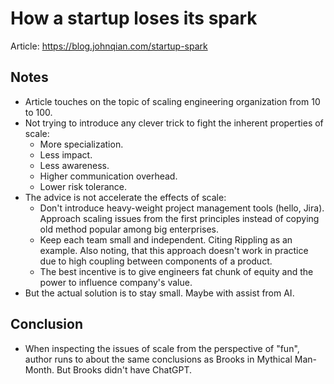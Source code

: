 # How a startup loses its spark

Article: <https://blog.johnqian.com/startup-spark>

## Notes

- Article touches on the topic of scaling engineering organization from 10 to 100.
- Not trying to introduce any clever trick to fight the inherent properties of scale:
  - More specialization.
  - Less impact.
  - Less awareness.
  - Higher communication overhead.
  - Lower risk tolerance.
- The advice is not accelerate the effects of scale:
  - Don't introduce heavy-weight project management tools (hello, Jira).
    Approach scaling issues from the first principles instead of copying old method popular among big enterprises.
  - Keep each team small and independent. Citing Rippling as an example.
    Also noting, that this approach doesn't work in practice due to high coupling between components of a product.
  - The best incentive is to give engineers fat chunk of equity and the power to influence company's value.
- But the actual solution is to stay small. Maybe with assist from AI.

## Conclusion

- When inspecting the issues of scale from the perspective of "fun", author runs to about the same conclusions as Brooks in Mythical Man-Month. But Brooks didn't have ChatGPT.
